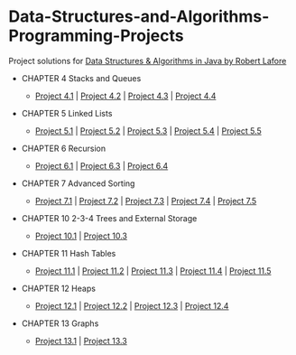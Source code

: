 # Data-Structures-and-Algorithms-Programming-Projects
Project solutions for [Data Structures & Algorithms in Java by Robert Lafore](file:///E:/Free%20Time/Data%20Structures%20and%20Algorithms/DS&A%20Java%202nd%20Edition.pdf)

- CHAPTER 4 Stacks and Queues
  - [Project 4.1](https://github.com/CShatto99/Data-Structures-and-Algorithms-Programming-Projects/blob/master/Source%20Files/Chapter%204/TestClass4_1.java)  |  [Project 4.2](https://github.com/CShatto99/Data-Structures-and-Algorithms-Programming-Projects/blob/master/Source%20Files/Chapter%204/TestClass4_2.java)	 |  [Project 4.3](https://github.com/CShatto99/Data-Structures-and-Algorithms-Programming-Projects/blob/master/Source%20Files/Chapter%204/TestClass4_3.java)	|  [Project 4.4](https://github.com/CShatto99/Data-Structures-and-Algorithms-Programming-Projects/blob/master/Source%20Files/Chapter%204/TestClass4_4.java)

- CHAPTER 5 Linked Lists
  - [Project 5.1](https://github.com/CShatto99/Data-Structures-and-Algorithms-Programming-Projects/blob/master/Source%20Files/Chapter%205/TestClass5_1.java)  |  [Project 5.2](https://github.com/CShatto99/Data-Structures-and-Algorithms-Programming-Projects/blob/master/Source%20Files/Chapter%205/TestClass5_2.java)  |  [Project 5.3](https://github.com/CShatto99/Data-Structures-and-Algorithms-Programming-Projects/blob/master/Source%20Files/Chapter%205/TestClass5_3.java)  |  [Project 5.4](https://github.com/CShatto99/Data-Structures-and-Algorithms-Programming-Projects/blob/master/Source%20Files/Chapter%205/TestClass5_4.java)	 |  [Project 5.5](https://github.com/CShatto99/Data-Structures-and-Algorithms-Programming-Projects/blob/master/Source%20Files/Chapter%205/TestClass5_5.java)

- CHAPTER 6 Recursion
  - [Project 6.1](https://github.com/CShatto99/Data-Structures-and-Algorithms-Programming-Projects/blob/master/Source%20Files/Chapter%206/TestClass6_1.java)	 |  [Project 6.3](https://github.com/CShatto99/Data-Structures-and-Algorithms-Programming-Projects/blob/master/Source%20Files/Chapter%206/TestClass6_3.java)	 |  [Project 6.4](https://github.com/CShatto99/Data-Structures-and-Algorithms-Programming-Projects/blob/master/Source%20Files/Chapter%206/TestClass6_4.java)

- CHAPTER 7 Advanced Sorting
  - [Project 7.1](https://github.com/CShatto99/Data-Structures-and-Algorithms-Programming-Projects/blob/master/Source%20Files/Chapter%207/TestClass7_1.java)	 |  [Project 7.2](https://github.com/CShatto99/Data-Structures-and-Algorithms-Programming-Projects/blob/master/Source%20Files/Chapter%207/TestClass7_2.java)  |  [Project 7.3](https://github.com/CShatto99/Data-Structures-and-Algorithms-Programming-Projects/blob/master/Source%20Files/Chapter%207/TestClass7_3.java)	 |  [Project 7.4](https://github.com/CShatto99/Data-Structures-and-Algorithms-Programming-Projects/blob/master/Source%20Files/Chapter%207/TestClass7_4.java)	 |  [Project 7.5](https://github.com/CShatto99/Data-Structures-and-Algorithms-Programming-Projects/blob/master/Source%20Files/Chapter%207/TestClass7_5.java)

- CHAPTER 10 2-3-4 Trees and External Storage
  - [Project 10.1](https://github.com/CShatto99/Data-Structures-and-Algorithms-Programming-Projects/blob/master/Source%20Files/Chapter%2010/TestClass10_1.java)	 |  [Project 10.3](https://github.com/CShatto99/Data-Structures-and-Algorithms-Programming-Projects/blob/master/Source%20Files/Chapter%2010/TestClass10_3.java)

- CHAPTER 11 Hash Tables
  - [Project 11.1](https://github.com/CShatto99/Data-Structures-and-Algorithms-Programming-Projects/blob/master/Source%20Files/Chapter%2011/TestClass11_1.java)	 |  [Project 11.2](https://github.com/CShatto99/Data-Structures-and-Algorithms-Programming-Projects/blob/master/Source%20Files/Chapter%2011/TestClass11_2.java)	 |  [Project 11.3](https://github.com/CShatto99/Data-Structures-and-Algorithms-Programming-Projects/blob/master/Source%20Files/Chapter%2011/TestClass11_3.java)	 |  [Project 11.4](https://github.com/CShatto99/Data-Structures-and-Algorithms-Programming-Projects/blob/master/Source%20Files/Chapter%2011/TestClass11_4.java)	 |  [Project 11.5](https://github.com/CShatto99/Data-Structures-and-Algorithms-Programming-Projects/blob/master/Source%20Files/Chapter%2011/TestClass11_5.java)

- CHAPTER 12 Heaps
  - [Project 12.1](https://github.com/CShatto99/Data-Structures-and-Algorithms-Programming-Projects/blob/master/Source%20Files/Chapter%2012/TestClass12_1.java)	 |  [Project 12.2](https://github.com/CShatto99/Data-Structures-and-Algorithms-Programming-Projects/blob/master/Source%20Files/Chapter%2012/TestClass12_2.java)	 |  [Project 12.3](https://github.com/CShatto99/Data-Structures-and-Algorithms-Programming-Projects/blob/master/Source%20Files/Chapter%2012/TestClass12_3.java)	 |  [Project 12.4](https://github.com/CShatto99/Data-Structures-and-Algorithms-Programming-Projects/blob/master/Source%20Files/Chapter%2012/TestClass12_4.java)

- CHAPTER 13 Graphs
  - [Project 13.1](https://github.com/CShatto99/Data-Structures-and-Algorithms-Programming-Projects/blob/master/Source%20Files/Chapter%2013/TestClass13_1.java)	 |   [Project 13.3](https://github.com/CShatto99/Data-Structures-and-Algorithms-Programming-Projects/blob/master/Source%20Files/Chapter%2013/TestClass13_3.java)
